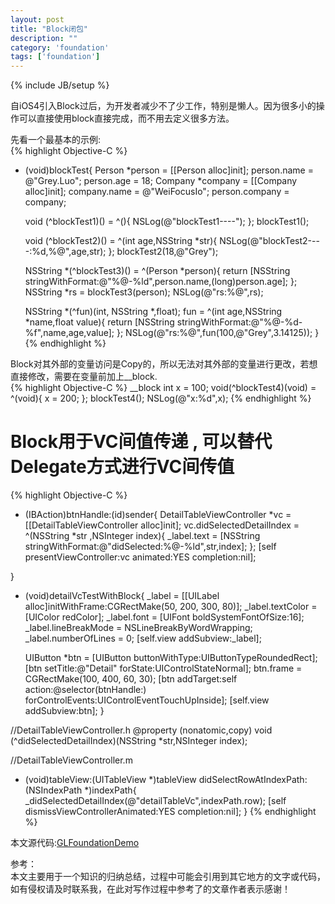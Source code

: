 ```yaml
---
layout: post
title: "Block闭包"
description: ""
category: 'foundation'
tags: ['foundation']
---
```

{% include JB/setup %}

自iOS4引入Block过后，为开发者减少不了少工作，特别是懒人。因为很多小的操作可以直接使用block直接完成，而不用去定义很多方法。

<!--more-->

先看一个最基本的示例:   
{% highlight Objective-C %} 
- (void)blockTest{
    Person *person = [[Person alloc]init];
    person.name = @"Grey.Luo";
    person.age = 18;
    Company *company = [[Company alloc]init];
    company.name = @"WeiFocusIo";
    person.company = company;
    
    void (^blockTest1)() = ^(){
        NSLog(@"blockTest1----");
    };
    blockTest1();
    
    void (^blockTest2)() = ^(int age,NSString *str){
        NSLog(@"blockTest2----:%d,%@",age,str);
    };
    blockTest2(18,@"Grey");
    
    NSString *(^blockTest3)() = ^(Person *person){
        return [NSString stringWithFormat:@"%@-%ld",person.name,(long)person.age];
    };
    NSString *rs = blockTest3(person);
    NSLog(@"rs:%@",rs);
    
    
    NSString *(^fun)(int, NSString *,float);
    fun = ^(int age,NSString *name,float value){
        return [NSString stringWithFormat:@"%@-%d-%f",name,age,value];
    };
    NSLog(@"rs:%@",fun(100,@"Grey",3.14125));
}
{% endhighlight %}  

Block对其外部的变量访问是Copy的，所以无法对其外部的变量进行更改，若想直接修改，需要在变量前加上__block.    
{% highlight Objective-C %} 
__block int x = 100;
void(^blockTest4)(void) = ^(void){
	x = 200;
};
blockTest4();
NSLog(@"x:%d",x);
{% endhighlight %}  

# Block用于VC间值传递 , 可以替代Delegate方式进行VC间传值   
{% highlight Objective-C %} 
- (IBAction)btnHandle:(id)sender{
    DetailTableViewController *vc = [[DetailTableViewController alloc]init];
    vc.didSelectedDetailIndex = ^(NSString *str ,NSInteger index){
        _label.text = [NSString stringWithFormat:@"didSelected:%@-%ld",str,index];
    };
    [self presentViewController:vc animated:YES completion:nil];

}

- (void)detailVcTestWithBlock{
    _label = [[UILabel alloc]initWithFrame:CGRectMake(50, 200, 300, 80)];
    _label.textColor = [UIColor redColor];
    _label.font = [UIFont boldSystemFontOfSize:16];
    _label.lineBreakMode = NSLineBreakByWordWrapping;
    _label.numberOfLines = 0;
    [self.view addSubview:_label];    
    
    UIButton *btn = [UIButton buttonWithType:UIButtonTypeRoundedRect];
    [btn setTitle:@"Detail" forState:UIControlStateNormal];
    btn.frame = CGRectMake(100, 400, 60, 30);
    [btn addTarget:self action:@selector(btnHandle:) forControlEvents:UIControlEventTouchUpInside];
    [self.view addSubview:btn];
}

//DetailTableViewController.h
@property (nonatomic,copy) void (^didSelectedDetailIndex)(NSString *str,NSInteger index);

//DetailTableViewController.m
- (void)tableView:(UITableView *)tableView didSelectRowAtIndexPath:(NSIndexPath *)indexPath{
    _didSelectedDetailIndex(@"detailTableVc",indexPath.row);
    [self dismissViewControllerAnimated:YES completion:nil];
}
{% endhighlight %}  


本文源代码:[GLFoundationDemo](https://github.com/GrayLuo/GLFoundationDemo)

参考：  
本文主要用于一个知识的归纳总结，过程中可能会引用到其它地方的文字或代码，如有侵权请及时联系我，在此对写作过程中参考了的文章作者表示感谢！   


